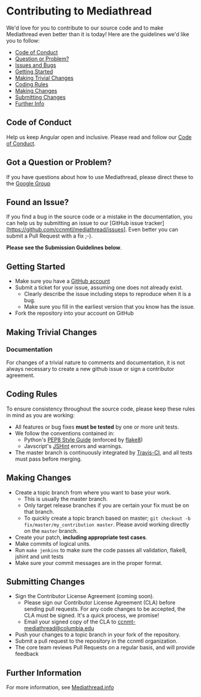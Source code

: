 # Contributing to Mediathread

We'd love for you to contribute to our source code and to make Mediathread even better than it is
today! Here are the guidelines we'd like you to follow:

 - [Code of Conduct](#coc)
 - [Question or Problem?](#question)
 - [Issues and Bugs](#issue)
 - [Getting Started](#start)
 - [Making Trivial Changes](#trivial)
 - [Coding Rules](#rules)
 - [Making Changes](#changes)
 - [Submitting Changes](#submit)
 - [Further Info](#info)

## <a name="coc"></a> Code of Conduct
Help us keep Angular open and inclusive. Please read and follow our [Code of Conduct](https://github.com/ccnmtl/mediathread/blob/master/CODE_OF_CONDUCT.md).

## <a name="question"></a> Got a Question or Problem?

If you have questions about how to use Mediathread, please direct these to the [Google Group](https://groups.google.com/forum/#!forum/mediathread)

## <a name="issue"></a> Found an Issue?
If you find a bug in the source code or a mistake in the documentation, you can help us by
submitting an issue to our [GitHub issue tracker][https://github.com/ccnmtl/mediathread/issues]. Even better you can submit a Pull Request with a fix ;-).

**Please see the Submission Guidelines below**.

## <a name="start"></a> Getting Started

* Make sure you have a [GitHub account](https://github.com/signup/free)
* Submit a ticket for your issue, assuming one does not already exist.
  * Clearly describe the issue including steps to reproduce when it is a bug.
  * Make sure you fill in the earliest version that you know has the issue.
* Fork the repository into your account on GitHub

## <a name="trivial"></a>Making Trivial Changes

### Documentation

For changes of a trivial nature to comments and documentation, it is not
always necessary to create a new github issue or sign a contributor agreement.

## <a name="rules"></a> Coding Rules
To ensure consistency throughout the source code, please keep these rules in mind as you are working:

* All features or bug fixes **must be tested** by one or more unit tests.
* We follow the conventions contained in:
     * Python's [PEP8 Style Guide](https://www.python.org/dev/peps/pep-0008/) (enforced by [flake8](https://pypi.python.org/pypi/flake8))
     * Javscript's [JSHint](http://jshint.com/) errors and warnings.  
* The master branch is continuously integrated by [Travis-CI](https://travis-ci.org/ccnmtl/mediathread), and all tests must pass before merging.

## <a name="changes"></a>Making Changes

* Create a topic branch from where you want to base your work.
  * This is usually the master branch.
  * Only target release branches if you are certain your fix must be on that
    branch.
  * To quickly create a topic branch based on master; `git checkout -b
    fix/master/my_contribution master`. Please avoid working directly on the
    `master` branch.
* Create your patch, **including appropriate test cases**.
* Make commits of logical units.
* Run `make jenkins` to make sure the code passes all validation, flake8, jshint and unit tests
* Make sure your commit messages are in the proper format.

## <a name="submit"></a>Submitting Changes

* Sign the Contributor License Agreement (coming soon).
  * Please sign our Contributor License Agreement (CLA) before sending pull requests. For any code changes to be accepted, the CLA must be signed. It's a quick process, we promise!
  * Email your signed copy of the CLA to [ccnmt-mediathread@columbia.edu](mailto:ccnmtl-mediathread@columbia.edu)
* Push your changes to a topic branch in your fork of the repository.
* Submit a pull request to the repository in the ccnmtl organization.
* The core team reviews Pull Requests on a regular basis, and will provide feedback

## <a name="info"></a> Further Information
For more information, see [Mediathread.info](http://mediathread.info)